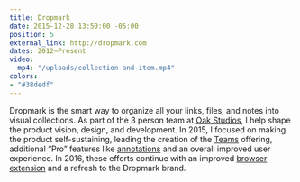 ```yaml
---
title: Dropmark
date: 2015-12-28 13:50:00 -05:00
position: 5
external_link: http://dropmark.com
dates: 2012–Present
video:
  mp4: "/uploads/collection-and-item.mp4"
colors:
- "#38dedf"
---
```


Dropmark is the smart way to organize all your links, files, and notes into visual collections. As part of the 3 person team at [Oak Studios](http://oak.is), I help shape the product vision, design, and development. In 2015, I focused on making the product self-sustaining, leading the creation of the [Teams](http://www.dropmark.com/teams/) offering, additional “Pro” features like [annotations](http://www.dropmark.com/blog/image-annotations/) and an overall improved user experience. In 2016, these efforts continue with an improved [browser extension](http://www.dropmark.com/blog/a-new-improved-browser-extension/) and a refresh to the Dropmark brand.